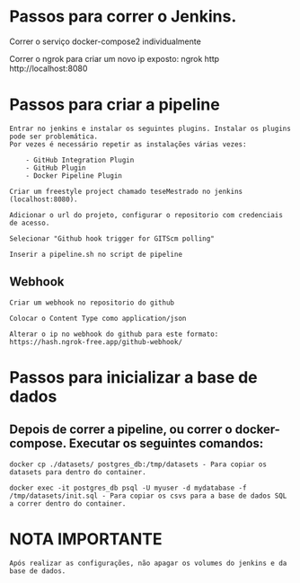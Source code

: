 # Passos para correr o Jenkins.

Correr o serviço docker-compose2 individualmente

Correr o ngrok para criar um novo ip exposto: ngrok http http://localhost:8080

# Passos para criar a pipeline

    Entrar no jenkins e instalar os seguintes plugins. Instalar os plugins pode ser problemática.
    Por vezes é necessário repetir as instalações várias vezes:

        - GitHub Integration Plugin
        - GitHub Plugin
        - Docker Pipeline Plugin

    Criar um freestyle project chamado teseMestrado no jenkins (localhost:8080).

    Adicionar o url do projeto, configurar o repositorio com credenciais de acesso.

    Selecionar "Github hook trigger for GITScm polling"

    Inserir a pipeline.sh no script de pipeline

## Webhook

    Criar um webhook no repositorio do github

    Colocar o Content Type como application/json

    Alterar o ip no webhook do github para este formato: https://hash.ngrok-free.app/github-webhook/

# Passos para inicializar a base de dados

## Depois de correr a pipeline, ou correr o docker-compose. Executar os seguintes comandos:

    docker cp ./datasets/ postgres_db:/tmp/datasets - Para copiar os datasets para dentro do container.

    docker exec -it postgres_db psql -U myuser -d mydatabase -f /tmp/datasets/init.sql - Para copiar os csvs para a base de dados SQL
    a correr dentro do container.


# NOTA IMPORTANTE

    Após realizar as configurações, não apagar os volumes do jenkins e da base de dados.


